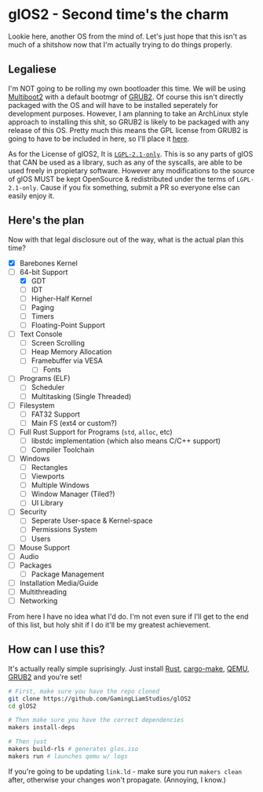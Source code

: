 # glOS2 - Second time's the charm

Lookie here, another OS from the mind of. Let's just hope that this isn't as much of a shitshow now that I'm actually trying to do things properly.

## Legaliese

I'm NOT going to be rolling my own bootloader this time. We will be using [Multiboot2](https://www.gnu.org/software/grub/manual/multiboot2/multiboot.html) with a default bootmgr of [GRUB2](https://www.gnu.org/software/grub/index.html). Of course this isn't directly packaged with the OS and will have to be installed seperately for development purposes. However, I am planning to take an ArchLinux style approach to installing this shit, so GRUB2 is likely to be packaged with any release of this OS. Pretty much this means the GPL license from GRUB2 is going to have to be included in here, so I'll place it [here](LICENSES/GPL-3_0).

As for the License of glOS2, It is [`LGPL-2.1-only`](https://spdx.org/licenses/LGPL-2.1-only.html). This is so any parts of glOS that CAN be used as a library, such as any of the syscalls, are able to be used freely in propietary software. However any modifications to the source of glOS MUST be kept OpenSource & redistributed under the terms of `LGPL-2.1-only`. Cause if you fix something, submit a PR so everyone else can easily enjoy it.

## Here's the plan

Now with that legal disclosure out of the way, what is the actual plan this time?

- [x] Barebones Kernel
- [ ] 64-bit Support
  - [x] GDT
  - [ ] IDT
  - [ ] Higher-Half Kernel
  - [ ] Paging
  - [ ] Timers
  - [ ] Floating-Point Support
- [ ] Text Console
  - [ ] Screen Scrolling
  - [ ] Heap Memory Allocation
  - [ ] Framebuffer via VESA
    - [ ] Fonts
- [ ] Programs (ELF)
  - [ ] Scheduler
  - [ ] Multitasking (Single Threaded)
- [ ] Filesystem
  - [ ] FAT32 Support
  - [ ] Main FS (ext4 or custom?)
- [ ] Full Rust Support for Programs (`std`, `alloc`, etc)
  - [ ] libstdc implementation (which also means C/C++ support)
  - [ ] Compiler Toolchain
- [ ] Windows
  - [ ] Rectangles
  - [ ] Viewports
  - [ ] Multiple Windows
  - [ ] Window Manager (Tiled?)
  - [ ] UI Library
- [ ] Security
  - [ ] Seperate User-space & Kernel-space
  - [ ] Permissions System
  - [ ] Users
- [ ] Mouse Support
- [ ] Audio
- [ ] Packages
  - [ ] Package Management
- [ ] Installation Media/Guide
- [ ] Multithreading
- [ ] Networking

From here I have no idea what I'd do. I'm not even sure if I'll get to the end of this list, but holy shit if I do it'll be my greatest achievement.

## How can I use this?

It's actually really simple suprisingly. Just install [Rust](https://www.rust-lang.org/), [cargo-make](https://sagiegurari.github.io/cargo-make/), [QEMU](https://www.qemu.org/), [GRUB2](https://www.gnu.org/software/grub/index.html) and you're set!

```sh
# First, make sure you have the repo cloned
git clone https://github.com/GamingLiamStudios/glOS2
cd glOS2

# Then make sure you have the correct dependencies
makers install-deps

# Then just
makers build-rls # generates glos.iso
makers run # launches qemu w/ logs
```

If you're going to be updating `link.ld` - make sure you run `makers clean` after, otherwise your changes won't propagate. (Annoying, I know.)
